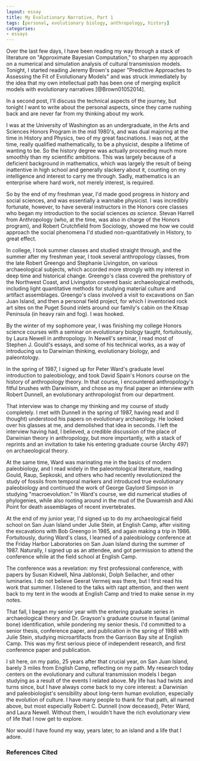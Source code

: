 ```yaml
---
layout: essay
title: My Evolutionary Narrative, Part 1
tags: [personal, evolutionary biology, anthropology, history]
categories: 
- essays
---
```


Over the last few days, I have been reading my way through a stack of literature on "Approximate Bayesian Computation," to sharpen my approach on a numerical and simulation analysis of cultural transmission models.  Tonight, I started reading Jeremy Brown's paper "Predictive Approaches to Assessing the Fit of Evolutionary Models" and was struck immediately by the idea that my own intellectual path has been one of merging explicit models with evolutionary narratives [@Brown01052014].  

In a second post, I'll discuss the technical aspects of the journey, but tonight I want to write about the personal aspects, since they came rushing back and are never far from my thinking about my work.  

I was at the University of Washington as an undergraduate, in the Arts and Sciences Honors Program in the mid 1980's, and was dual majoring at the time in History and Physics, two of my great fascinations.  I was not, at the time, really qualified mathematically, to be a physicist, despite a lifetime of wanting to be.  So the history degree was actually proceeding much more smoothly than my scientific ambitions.  This was largely because of a deficient background in mathematics, which was largely the result of being inattentive in high school and generally slackery about it, counting on my intelligence and interest to carry me through.  Sadly, mathematics is an enterprise where hard work, not merely interest, is required.  

So by the end of my freshman year, I'd made good progress in history and social sciences, and was essentially a wannabe physicist.  I was incredibly fortunate, however, to have several instructors in the Honors core classes who began my introduction to the social sciences _as science_.  Stevan Harrell from Anthropology (who, at the time, was also in charge of the Honors program), and Robert Crutchfield from Sociology, showed me how we could approach the social phenomena I'd studied non-quantitatively in History, to great effect.  

In college, I took summer classes and studied straight through, and the summer after my freshman year, I took several anthropology classes, from the late Robert Greengo and Stephanie Livingston, on various archaeological subjects, which accorded more strongly with my interest in deep time and historical change.  Greengo's class covered the prehistory of the Northwest Coast, and Livingston covered basic archaeological methods, including light quantitative methods for studying material culture and artifact assemblages.  Greengo's class involved a visit to excavations on San Juan Island, and then a personal field project, for which I inventoried rock art sites on the Puget Sound inlets around our family's cabin on the Kitsap Peninsula (in heavy rain and fog).  I was hooked.  

By the winter of my sophomore year, I was finishing my college Honors science courses with a seminar on evolutionary biology taught, fortuitously, by Laura Newell in anthropology.  In Newell's seminar, I read most of Stephen J. Gould's essays, and some of his technical works, as a way of introducing us to Darwinian thinking, evolutionary biology, and paleontology.  

In the spring of 1987, I signed up for Peter Ward's graduate level introduction to paleobiology, and took David Spain's Honors course on the history of anthropology theory.  In that course, I encountered anthropology's fitful brushes with Darwinism, and chose as my final paper an interview with Robert Dunnell, an evolutionary anthropologist from our department.  

That interview was to change my thinking and my course of study completely.  I met with Dunnell in the spring of 1987, having read and (I thought) understood his papers on evolutionary archaeology.  He looked over his glasses at me, and demolished that idea in seconds.  I left the interview having had, I believed, a credible discussion of the place of Darwinian theory in anthropology, but more importantly, with a stack of reprints and an invitation to take his entering graduate course (Archy 497) on archaeological theory.  

At the same time, Ward was marinating me in the basics of modern paleobiology, and I read widely in the paleontological literature, reading Gould, Raup, Sepkoski, and others who had recently revolutionized the study of fossils from temporal markers and introduced true evolutionary paleobiology and continued the work of George Gaylord Simpson in studying "macroevolution."  In Ward's course, we did numerical studies of phylogenies, while also rooting around in the mud of the Duwamish and Alki Point for death assemblages of recent invertebrates.  

At the end of my junior year, I'd signed up to do my archaeological field school on San Juan Island under Julie Stein, at English Camp, after visiting the excavations with Bob Greengo in 1985, and again making a trip in 1986.  Fortuitously, during Ward's class, I learned of a paleobiology conference at the Friday Harbor Laboratories on San Juan Island during the summer of 1987.  Naturally, I signed up as an attendee, and got permission to attend the conference while at the field school at English Camp.  

The conference was a revelation:  my first professional conference, with papers by Susan Kidwell, Nina Jablonski, Dolph Seilacher, and other luminaries.  I do not believe Geerat Vermeij was there, but I first read his work that summer.  I listened to the talks with rapt attention, and then went back to my tent in the woods at English Camp and tried to make sense in my notes.  

That fall, I began my senior year with the entering graduate series in archaeological theory and Dr. Grayson's graduate course in faunal (animal bone) identification, while pondering my senior thesis.  I'd committed to a senior thesis, conference paper, and publication in the spring of 1988 with Julie Stein, studying microartifacts from the Garrison Bay site at English Camp.  This was my first serious piece of independent research, and first conference paper and publication.  

I sit here, on my patio, 25 years after that crucial year, on San Juan Island, barely 3 miles from English Camp, reflecting on my path.  My research today centers on the evolutionary and cultural transmission models I began studying as a result of the events I related above.  My life has had twists and turns since, but I have always come back to my core interest:  a Darwinian and paleobiologist's sensibility about long-term human evolution, especially the evolution of culture.  I have many people to thank for that path, all named above, but most especially Robert C. Dunnell (now deceased), Peter Ward, and Laura Newell.  Without them, I wouldn't have the rich evolutionary view of life that I now get to explore.  

Nor would I have found my way, years later, to an island and a life that I adore.  

### References Cited ###

